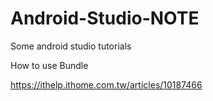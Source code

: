 # Android-Studio-NOTE
Some android studio tutorials

How to use Bundle</p>
https://ithelp.ithome.com.tw/articles/10187466</p>
